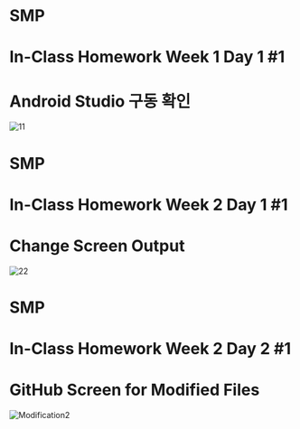 # SMP
# In-Class Homework Week 1 Day 1 #1
# Android Studio 구동 확인
![11](https://user-images.githubusercontent.com/79950504/110573758-2d9d5180-819f-11eb-9569-6186c7c9e1a9.PNG)


# SMP 
# In-Class Homework Week 2 Day 1 #1
# Change Screen Output 
![22](https://user-images.githubusercontent.com/79950504/110575054-a0a7c780-81a1-11eb-974f-29206e3d4f7c.PNG)

# SMP
# In-Class Homework Week 2 Day 2 #1
# GitHub Screen for Modified Files
![Modification2](https://user-images.githubusercontent.com/79950504/110745589-d2db2700-827e-11eb-8697-c5a63129a6a6.PNG)

